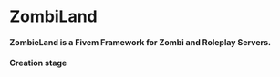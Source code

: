 # ZombiLand
#### ZombieLand is a Fivem Framework for Zombi and Roleplay Servers.
#### Creation stage
